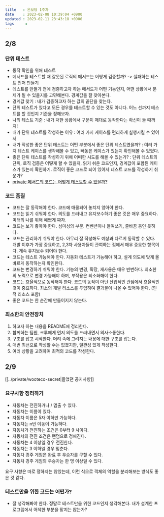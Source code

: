 ```yaml
---
title   : 온보딩 1주차
date    : 2023-02-08 10:39:04 +0900
updated : 2023-02-11 23:43:18 +0900
tags     : 
---
```

## 2/8
### 단위 테스트
- 동작 확인을 위해 테스트
- 메서드를 테스트할 때 잘못된 로직의 메서드는 어떻게 검증할까? -> 실패하는 테스트 먼저 만들기
- 테스트를 만들기 전에 검증하고자 하는 메서드가 어떤 기능인지, 어떤 상황에서 문제가 될 수 있을지를 고민해본다. 경계값을 잘 찾아본다.
- 경계값 찾기 : 내가 검증하고자 하는 값의 끝단을 찾는다.
- 단위 테스트가 있다고 모든 경우를 테스트할 수 있는 것도 아니다. 어느 선까지 테스트를 할 것인지 기준을 정해보자.
- 나의 테스트 기준 : 내가 처한 상황에서 구문이 제대로 동작한다는 확신이 들 때까지!
- 내가 단위 테스트를 작성하는 이유 : 여러 가지 케이스를 편리하게 실행시킬 수 있어서
- 내가 작성한 좋은 단위 테스트는 어떤 부분에서 좋은 단위 테스트였을까? : 여러 가지 테스트 케이스를 생각해볼 수 있고, 빼놓은 케이스가 있는지 확인해볼 수 있었다.
- 좋은 단위 테스트를 작성하기 위해 어떠한 시도를 해볼 수 있는가? : 단위 테스트의 단위, 로직 검증은 어떻게 할 수 있을지, 읽기 쉬운 코드인지, 경계값이 포함된 케이스가 있는지 확인하기. 로직이 좋은 코드로 되어 있어서 테스트 코드를 작성하기 쉬운가? 
- [private 메서드의 코드는 어떻게 테스트할 수 있을까?](https://yearnlune.github.io/java/java-private-method-test/#)

### 코드 품질
- 코드는 잘 동작해야 한다. 코드에 매몰되어 놓치지 않아야 한다.
- 코드는 읽기 쉬워야 한다. 의도를 드러내고 유지보수하기 좋은 것은 매우 중요하다. 미래의 나를 위해 예쁘게 짜자.
- 코드는 보기 좋아야 한다. 심미성의 부분. 컨벤션이나 들여쓰기, 줄바꿈 등인 듯하다.
- 코드는 관리하기 쉬워야 한다. 아무리 잘 작성해도 예상과 다르게 동작할 수 있다. 개발 이후가 가장 중요하고, 2,3차 사용자들이 관여하는 점에서 매우 중요한 항목이다. 계속 유지보수 되어야 한다.
- 코드는 테스트 가능해야 한다. 자동화 테스트가 가능해야 하고, 설계 의도에 맞게 올바르게 동작하는지 확인한다.
- 코드는 변경하기 쉬워야 한다. 기능의 변경, 확장, 재사용은 매우 빈번하다. 최소한의 노력으로 변경 가능해야 하며, 부작용은 최소화해야 한다.
- 코드는 효율적으로 동작해야 한다. 코드의 동작이 아닌 산업적인 관점에서 효율적인 것이 중요하다. 최소의 개발 리소스를 투입하여 결과물이 나올 수 있어야 한다. (인적 리소스 포함)
- 좋은 코드는 한 순간에 만들어지지 않는다.

### 최소한의 안전장치
1. 하고자 하는 내용을 README에 정리한다.
2. 함께하는 팀원, 크루에게 먼저 의도를 드러내면서 의사소통한다.
3. 구조를 잡고 시작한다. 머리 속에 그려지는 내용에 대한 구조를 잡는다.
4. 매번 최선으로 작성할 수는 없겠지만, 일관성 있게 작성한다.
5. 여러 상황을 고려하여 최적의 코드를 작성한다.

## 2/9
[[../private/wooteco-secret|들었던 공지사항]]
### 요구사항 정리하기
- 자동차는 전진하거나 / 멈출 수 있다.
- 자동차는 이름이 있다.
- 자동차 이름은 5자 이하만 가능하다.
- 자동차는 n번 이동이 가능하다.
- 자동차가 전진하는 조건은 0부터 9 사이다. 
- 자동차의 전진 조건은 랜덤으로 정해진다.
- 자동차는 4 이상일 경우 전진한다.
- 자동차는 3 이하일 경우 멈춘다.
- 자동차 경주 게임은 완료 후 우승자를 구할 수 있다.
- 자동차 경주 게임의 우승자는 한 명 이상일 수 있다.

요구 사항은 따로 정하지는 않았는데, 이런 식으로 객체의 역할을 분리해보는 방식도 좋은 것 같다.

### 테스트만을 위한 코드는 어떤가?
- 잘 생각해봐야 한다. 정말로 테스트만을 위한 코드인지 생각해본다. 내가 설계한 프로그램에서 어색한 부분을 맡지는 않는가?


